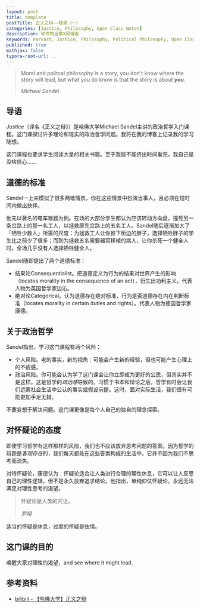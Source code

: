 ```yaml
---
layout: post
title: template
postTitle: 正义之辩——随录（一）
categories: [Justice, Philosophy, Open Class Notes]
description: 软件构造第X周博客
keywords: Harvard, Justice, Philosophy, Political Philosophy, Open Class Notes
published: true
mathjax: false
typora-root-url: ..
---
```


> Moral and politcal philosophy is a story, you don't know where the story will lead, but what you do know is that the story is about ***you***.
>
> *Micheal Sandel*

## 导语

*Justice*（译名《正义之辩》）是哈佛大学Michael Sandel主讲的政治哲学入门课程。这门课探讨许多理论和现实的政治哲学问题。我将在我的博客上记录我的学习随想。

这门课程也要求学生阅读大量的相关书籍。至于我能不能挤出时间看完，我自己是没啥信心……

## 道德的标准

Sandel一上来模拟了很多两难情景，你在这些情景中扮演当事人，且必须在短时间内做出抉择。

他先以著名的电车难题为例。在场的大部分学生都认为应该转动方向盘，撞死另一条岔路上的那一名工人，以拯救原先岔路上的五名工人。Sandel随后逐渐加大了「牺牲少数人」所需的尺度：为拯救工人让你推下桥边的胖子，选择牺牲胖子的学生比之前少了很多；而到为拯救五名需要器官移植的病人，让你杀死一个健全人时，全场几乎没有人选择牺牲健全人。

Sandel随即提出了两个道德标准：

- 结果论Consequentialist。把道德定义为行为的结果对世界产生的影响（locates morality in the consequence of an act），衍生出功利主义。代表人物为英国哲学家边沁。
- 绝对论Categorical。认为道德存在绝对标准，行为是否道德存在内在判断标准（locates morality in certain duties and rights）。代表人物为德国哲学家康德。

## 关于政治哲学

Sandel指出，学习这门课程有两个风险：

- 个人风险。老的事实，新的视角：可能会产生新的经验，但也可能产生心理上的不适感。
- 政治风险。你可能会认为学了这门课会让你立即成为更好的公民，但其实并不是这样。这是哲学的*疏远感*导致的。习惯于书本和辩论之后，哲学有时会让我们远离社会生活中公认的事实或假设前提。这时，面对实际生活，我们很有可能更加手足无措。

不要妄想于解决问题。这门课更像是每个人自己的独自的理念探索。

## 对怀疑论的态度

即使学习哲学有这样那样的风险，我们也不应该放弃思考问题的答案。因为哲学的辩题是*客观存在*的，我们每天都处在这些答案构成的生活中。它并不因为我们不思考而消失。

对待怀疑论，康德认为：怀疑论适合让人类进行合理的理性休息，它可以让人反思自己的理性逻辑，但不是永久放弃追求结论。他指出，单纯仰仗怀疑论，永远无法满足对理性思考的渴望。

>怀疑论是人类的咒诅。
>
>*罗翔*

适当的怀疑是休息，过度的怀疑是怯懦。

## 这门课的目的

唤醒大家对理性的渴望，and see where it might lead.

## 参考资料

- [bilibili - 【哈佛大学】正义之辩](https://www.bilibili.com/video/BV1jZ4y1x7SL)